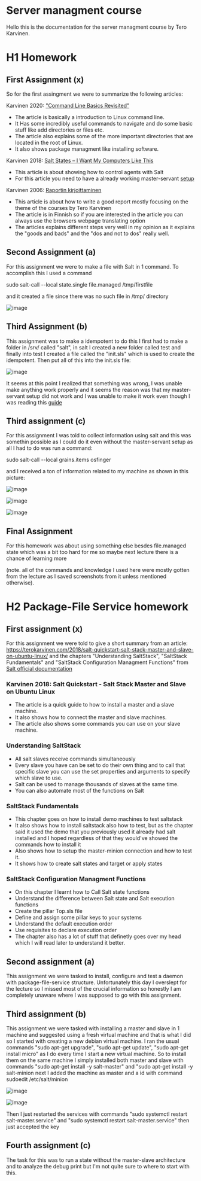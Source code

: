 # Server managment course
Hello this is the documentation for the server managment course by Tero Karvinen.
# H1 Homework

## First Assignment (x)

So for the first assingment we were to summarize the following articles: 

Karvinen 2020: ["Command Line Basics Revisited"](https://terokarvinen.com/2020/command-line-basics-revisited/)

- The article is basically a introduction to Linux command line.
- It Has some incredibly useful commands to navigate and do some basic stuff like add directories or files etc.
- The article also explains some of the more important directories that are located in the root of Linux.
- It also shows package managment like installing software.
    
Karvinen 2018: [Salt States – I Want My Computers Like This](https://terokarvinen.com/2018/salt-states-i-want-my-computers-like-this/)

- This article is about showing how to control agents with Salt
- For this article you need to have a already working master-servant [setup](https://terokarvinen.com/2018/salt-quickstart-salt-stack-master-and-slave-on-ubuntu-linux/)

Karvinen 2006: [Raportin kirjoittaminen](https://terokarvinen.com/2006/raportin-kirjoittaminen-4/?fromSearch=raportin%20kirjoittaminen)

- This article is about how to write a good report mostly focusing on the theme of the courses by Tero Karvinen
- The article is in Finnish so if you are interested in the article you can always use the browsers webpage translating option
- The articles explains different steps very well in my opinion as it explains the "goods and bads" and the "dos and not to dos" really well.

## Second Assignment (a)

For this assignment we were to make a file with Salt in 1 command. To accomplish this I used a command

  sudo salt-call --local state.single file.managed /tmp/firstfile
  
and it created a file since there was no such file in /tmp/ directory

![image](https://user-images.githubusercontent.com/77589513/199388847-b95d8734-3cb7-43eb-997a-04a5492ca9ac.png)

## Third Assignment (b)

This assignment was to make a idempotent to do this I first had to make a folder in /srv/ called "salt", in salt I created a new folder called test and finally into test I created a file called the "init.sls" which is used to create the idempotent. Then put all of this into the init.sls file:

![image](https://user-images.githubusercontent.com/77589513/199412946-8c49fe69-7f50-4e97-905a-2f8739dc5124.png)

It seems at this point I realized that something was wrong, I was unable make anything work properly and it seems the reason was that my master-servant setup did not work and I was unable to make it work even though I was reading this [guide](https://terokarvinen.com/2018/salt-quickstart-salt-stack-master-and-slave-on-ubuntu-linux/)

## Third assignment (c)

For this assignment I was told to collect information using salt and this was somethin possible as I could do it even without the master-servant setup as all I had to do was run a command:

  sudo salt-call --local grains.items osfinger
  
and I received a ton of information related to my machine as shown in this picture:

![image](https://user-images.githubusercontent.com/77589513/199424384-3c87e50c-e658-4101-94e3-5a8af90d6972.png)

![image](https://user-images.githubusercontent.com/77589513/199424180-63ea6bc0-9d81-4889-9345-bece68fe37c2.png)

![image](https://user-images.githubusercontent.com/77589513/199424197-0cce2f43-9063-4a21-81dd-0b114886dcb6.png)

## Final Assignment 

For this homework was about using something else besdes file.managed state which was a bit too hard for me so maybe next lecture there is a chance of learning more

(note. all of the commands and knowledge I used here were mostly gotten from the lecture as I saved screenshots from it unless mentioned otherwise). 

# H2 Package-File Service homework

## First assignment (x)

For this assignment we were told to give a short summary from an article: https://terokarvinen.com/2018/salt-quickstart-salt-stack-master-and-slave-on-ubuntu-linux/ and the chapters "Understanding SaltStack", "SaltStack Fundamentals" and "SaltStack Configuration Managment Functions" from [Salt official documentation](https://docs.saltproject.io/en/getstarted/)

### Karvinen 2018: Salt Quickstart - Salt Stack Master and Slave on Ubuntu Linux

- The article is a quick guide to how to install a master and a slave machine.
- It also shows how to connect the master and slave machines.
- The article also shows some commands you can use on your slave machine.

### Understanding SaltStack

- All salt slaves receive commands simultaneously
- Every slave you have can be set to do their own thing and to call that specific slave you can use the set properties and arguments to specify which slave to use.
- Salt can be used to manage thousands of slaves at the same time.
- You can also automate most of the functions on Salt

### SaltStack Fundamentals 

- This chapter goes on how to install demo machines to test saltstack
- It also shows how to install saltstack also how to test, but as the chapter said it used the demo that you previously used it already had salt installed and I hoped regardless of that they would've showed the commands how to install it
- Also shows how to setup the master-minion connection and how to test it.
- It shows how to create salt states and target or apply states

### SaltStack Configuration Managment Functions

- On this chapter I learnt how to Call Salt state functions
- Understand the difference between Salt state and Salt execution functions
- Create the pillar Top.sls file 
- Define and assign some pillar keys to your systems
- Understand the default execution order
- Use requisites to declare execution order
- The chapter also has a lot of stuff that definetly goes over my head which I will read later to understand it better.

## Second assignment (a)

This assignment we were tasked to install, configure and test a daemon with package-file-service structure. Unfortunately this day I overslept for the lecture so I missed most of the crucial information so honestly I am completely unaware where I was supposed to go with this assignment.

## Third assignment (b)

This assignment we were tasked with installing a master and slave in 1 machine and suggested using a fresh virtual machine and that is what I did so I started with creating a new debian virtual machine. I ran the usual commands "sudo apt-get upgrade", "sudo apt-get update", "sudo apt-get install micro" as I do every time I start a new virtual machine. So to install them on the same machine I simply installed both master and slave with commands "sudo apt-get install -y salt-master" and "sudo apt-get install -y salt-minion next I added the machine as master and a id with command sudoedit /etc/salt/minion 

![image](https://user-images.githubusercontent.com/77589513/200889921-2725d285-1cad-4f09-95e6-1310f3b45b02.png)

![image](https://user-images.githubusercontent.com/77589513/200890050-a2880855-2811-48ac-93f2-5f3128353846.png)

Then I just restarted the services with commands "sudo systemctl restart salt-master.service" and "sudo systemctl restart salt-master.service" then just accepted the key

## Fourth assignment (c) 

The task for this was to run a state without the master-slave architecture and to analyze the debug print but I'm not quite sure to where to start with this.
